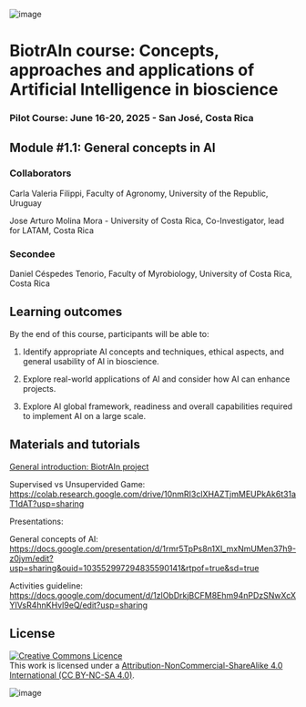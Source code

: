![image](https://github.com/user-attachments/assets/c8f408d4-3f11-4c67-a3b6-7c4442f410e3)

# BiotrAIn course: Concepts, approaches and applications of Artificial Intelligence in bioscience

### Pilot Course: June 16-20, 2025 - San José, Costa Rica

## Module #1.1: General concepts in AI 

### Collaborators

Carla Valeria Filippi, Faculty of Agronomy, University of the Republic, Uruguay

Jose Arturo Molina Mora - University of Costa Rica, Co-Investigator, lead for LATAM, Costa Rica

### Secondee

Daniel Céspedes Tenorio, Faculty of Myrobiology, University of Costa Rica, Costa Rica

## Learning outcomes
By the end of this course, participants will be able to:

1. Identify appropriate AI concepts and techniques, ethical aspects, and general usability of AI in bioscience. 

2. Explore real-world applications of AI and consider how AI can enhance projects.

3. Explore AI global framework, readiness and overall capabilities required to implement AI on a large scale. 

## Materials and tutorials

[General introduction: BiotrAIn project](https://docs.google.com/presentation/d/1rsc6-OCrkApznHZojNTVDbPXLvPiCCAF/edit?usp=sharing&ouid=110468160338765017952&rtpof=true&sd=true)

Supervised vs Unsupervided Game: https://colab.research.google.com/drive/10nmRI3clXHAZTjmMEUPkAk6t31aT1dAT?usp=sharing

Presentations:

General concepts of AI: https://docs.google.com/presentation/d/1rmr5TpPs8n1XI_mxNmUMen37h9-z0jym/edit?usp=sharing&ouid=103552997294835590141&rtpof=true&sd=true

Activities guideline: https://docs.google.com/document/d/1zlObDrkjBCFM8Ehm94nPDzSNwXcXYIVsR4hnKHvI9eQ/edit?usp=sharing

## License
<a rel="license" href="http://creativecommons.org/licenses/by/4.0/"><img alt="Creative Commons Licence" style="border-width:0" src="https://i.creativecommons.org/l/by-nc-sa/4.0/88x31.png" /></a><br />This work is licensed under a <a rel="license" href="https://creativecommons.org/licenses/by-nc-sa/4.0/">Attribution-NonCommercial-ShareAlike 4.0 International (CC BY-NC-SA 4.0)</a>.

![image](https://github.com/user-attachments/assets/33d0775f-902c-4a0c-8bbc-6a7c7947a132)
